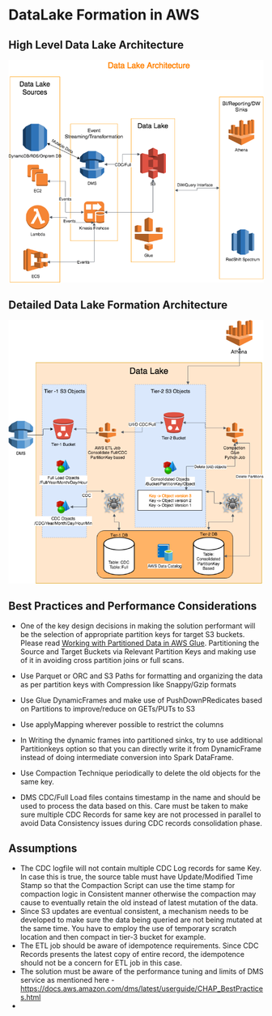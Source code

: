 # DataLake Formation in AWS

## High Level Data Lake Architecture

![](https://github.com/dhawalkp/datalake/blob/master/High_Level_architecture_DataLake.png)

## Detailed Data Lake Formation Architecture

![](https://github.com/dhawalkp/datalake/blob/master/Data_Pipeline_Architecture.png)

## Best Practices and Performance Considerations
* One of the key design decisions in making the solution performant will be the selection of appropriate partition keys for target S3 buckets. Please read [Working with Partitioned Data in AWS Glue](https://aws.amazon.com/blogs/big-data/work-with-partitioned-data-in-aws-glue/). Partitioning the Source and Target Buckets via Relevant Partition Keys and making use of it in avoiding cross partition joins or full scans.

* Use Parquet or ORC and S3 Paths for formatting and organizing the data as per partition keys with Compression like Snappy/Gzip formats
* Use Glue DynamicFrames and make use of PushDownPRedicates based on Partitions to improve/reduce on GETs/PUTs to S3
* Use applyMapping wherever possible to restrict the columns
* In Writing the dynamic frames into partitioned sinks, try to use additional Partitionkeys option so that you can directly write it from DynamicFrame instead of doing intermediate conversion into Spark DataFrame.
* Use Compaction Technique periodically to delete the old objects for the same key.
* DMS CDC/Full Load files contains timestamp in the name and should be used to process the data based on this. Care must be taken to make sure multiple CDC Records for same key are not processed in parallel to avoid Data Consistency issues during CDC records consolidation phase.

## Assumptions
* The CDC logfile will not contain multiple CDC Log records for same Key. In case this is true, the source table must have Update/Modified Time Stamp so that the Compaction Script can use the time stamp for compaction logic in Consistent manner otherwise the compaction may cause to eventually retain the old instead of latest mutation of the data.
* Since S3 updates are eventual consistent, a mechanism needs to be developed to make sure the data being queried are not being mutated at the same time. You have to employ the use of temporary scratch location and then compact in tier-3 bucket for example.
* The ETL job should be aware of idempotence requirements. Since CDC Records presents the latest copy of entire record, the idempotence should not be a concern for ETL job in this case.
* The solution must be aware of the performance tuning and limits of DMS service as mentioned here -https://docs.aws.amazon.com/dms/latest/userguide/CHAP_BestPractices.html
* 


